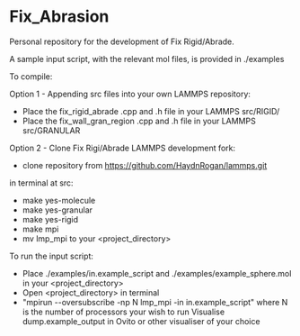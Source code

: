 # Fix_Abrasion

Personal repository for the development of Fix Rigid/Abrade. 

A sample input script, with the relevant mol files, is provided in ./examples

To compile:

Option 1 - Appending src files into your own LAMMPS repository:

  - Place the fix_rigid_abrade .cpp and .h file in your LAMMPS src/RIGID/
  - Place the fix_wall_gran_region .cpp and .h file in your LAMMPS src/GRANULAR

Option 2 - Clone Fix Rigi/Abrade LAMMPS development fork:

  - clone repository from https://github.com/HaydnRogan/lammps.git


in terminal at src:

- make yes-molecule
- make yes-granular
- make yes-rigid
- make mpi
- mv lmp_mpi to your <project_directory>

To run the input script:

- Place ./examples/in.example_script and ./examples/example_sphere.mol in your <project_directory>
- Open <project_directory> in terminal
- "mpirun --oversubscribe -np N lmp_mpi -in in.example_script" where N is the number of processors your wish to run
   Visualise dump.example_output in Ovito or other visualiser of your choice

